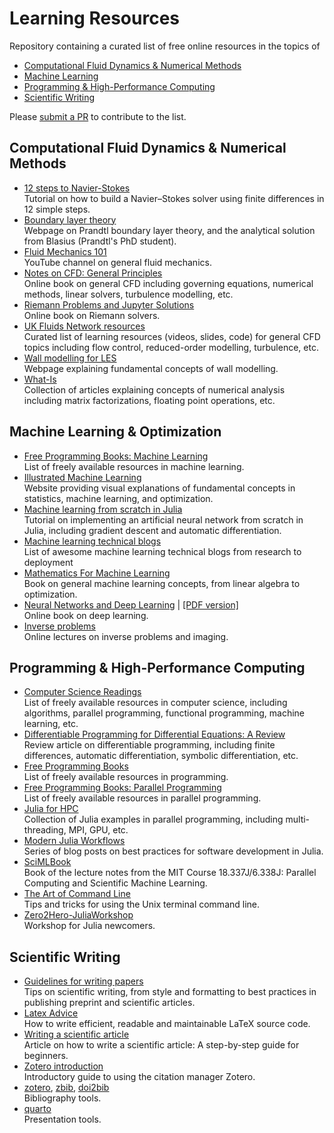 # Learning Resources

Repository containing a curated list of free online resources in the topics of
- [Computational Fluid Dynamics & Numerical Methods](#computational-fluid-dynamics)
- [Machine Learning](#machine-learning)
- [Programming & High-Performance Computing](#programming--high-performance-computing)
- [Scientific Writing](#scientific-writing)

Please [submit a PR](https://github.com/b-fg/learning-resources/compare) to contribute to the list.

## Computational Fluid Dynamics & Numerical Methods
- [12 steps to Navier-Stokes](https://lorenabarba.com/blog/cfd-python-12-steps-to-navier-stokes/)<br>
Tutorial on how to build a Navier–Stokes solver using finite differences in 12 simple steps.
- [Boundary layer theory](https://francescoambrogi.github.io/courses/my-blayer-course/)<br>
Webpage on Prandtl boundary layer theory, and the analytical solution from Blasius (Prandtl's PhD student).
- [Fluid Mechanics 101](https://www.youtube.com/@fluidmechanics101)<br>
YouTube channel on general fluid mechanics.
- [Notes on CFD: General Principles](https://doc.cfd.direct/notes/cfd-general-principles/)<br>
Online book on general CFD including governing equations, numerical methods, linear solvers, turbulence modelling, etc.
- [Riemann Problems and Jupyter Solutions](https://www.clawpack.org/riemann_book/html/Index.html)<br>
Online book on Riemann solvers.
- [UK Fluids Network resources](https://fluids.ac.uk/researcher-resources)<br>
Curated list of learning resources (videos, slides, code) for general CFD topics including flow control, reduced-order modelling, turbulence, etc.
- [Wall modelling for LES](https://wmles.umd.edu/)<br>
Webpage explaining fundamental concepts of wall modelling.
- [What-Is](https://github.com/higham/what-is)<br>
Collection of articles explaining concepts of numerical analysis including matrix factorizations, floating point operations, etc.

## Machine Learning & Optimization
- [Free Programming Books: Machine Learning](https://github.com/EbookFoundation/free-programming-books/blob/main/books/free-programming-books-subjects.md#machine-learning)<br>
List of freely available resources in machine learning.
- [Illustrated Machine Learning](https://illustrated-machine-learning.github.io/)<br>
Website providing visual explanations of fundamental concepts in statistics, machine learning, and optimization.
- [Machine learning from scratch in Julia](https://github.com/odsl-team/julia-ml-from-scratch)<br>
Tutorial on implementing an artificial neural network from scratch in Julia, including gradient descent and automatic differentiation.
- [Machine learning technical blogs](https://github.com/antoinebrl/awesome-ml-blogs)<br>
List of awesome machine learning technical blogs from research to deployment
- [Mathematics For Machine Learning](https://mml-book.github.io/)<br>
Book on general machine learning concepts, from linear algebra to optimization.
- [Neural Networks and Deep Learning](http://neuralnetworksanddeeplearning.com/index.html) | [\[PDF version\]](https://github.com/antonvladyka/neuralnetworksanddeeplearning.com.pdf)<br>
Online book on deep learning.
- [Inverse problems](https://tristanvanleeuwen.github.io/IP_and_Im_Lectures/intro.html)</br>
Online lectures on inverse problems and imaging.


## Programming & High-Performance Computing
- [Computer Science Readings](https://github.com/amilajack/reading)<br>
List of freely available resources in computer science, including algorithms, parallel programming, functional programming, machine learning, etc.
- [Differentiable Programming for Differential Equations: A Review](https://arxiv.org/abs/2406.09699)<br>
Review article on differentiable programming, including finite differences, automatic differentiation, symbolic differentiation, etc.
- [Free Programming Books](https://github.com/EbookFoundation/free-programming-books)<br>
List of freely available resources in programming.
- [Free Programming Books: Parallel Programming](https://github.com/EbookFoundation/free-programming-books/blob/main/books/free-programming-books-subjects.md#parallel-programming)<br>
List of freely available resources in parallel programming.
- [Julia for HPC](https://jblaschke.github.io/HPC-Julia/)<br>
Collection of Julia examples in parallel programming, including multi-threading, MPI, GPU, etc.
- [Modern Julia Workflows](https://modernjuliaworkflows.org/)<br>
Series of blog posts on best practices for software development in Julia.
- [SciMLBook](https://github.com/SciML/SciMLBook)<br>
Book of the lecture notes from the MIT Course 18.337J/6.338J: Parallel Computing and Scientific Machine Learning.
- [The Art of Command Line](https://github.com/jlevy/the-art-of-command-line)<br>
Tips and tricks for using the Unix terminal command line.
- [Zero2Hero-JuliaWorkshop](https://github.com/Datseris/Zero2Hero-JuliaWorkshop)<br>
Workshop for Julia newcomers.

## Scientific Writing
- [Guidelines for writing papers](https://github.com/jerabaul29/guidelines_writing_papers)<br>
Tips on scientific writing, from style and formatting to best practices in publishing preprint and scientific articles.
- [Latex Advice](https://github.com/dspinellis/latex-advice)<br>
How to write efficient, readable and maintainable LaTeX source code.
- [Writing a scientific article](https://doi.org/10.1016/j.eurger.2015.08.005)<br>
Article on how to write a scientific article: A step-by-step guide for beginners.
- [Zotero introduction](https://aweymo-ui.github.io/zotero_intro/)<br>
Introductory guide to using the citation manager Zotero.
- [zotero](https://www.zotero.org/), [zbib](https://zbib.org/), [doi2bib](https://www.doi2bib.org/)<br>
Bibliography tools.
- [quarto](https://quarto.org/docs/presentations/revealjs/)<br>
Presentation tools.
